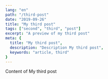 ```yaml
---
lang: "en"
path: "/third-post"
date: "2019-09-26"
title: "My third post"
tags: ["second", "third", "post"]
excerpt: "A preview of my third post"
meta: {
  title: "My third post",
  description: "Description My third post",
  keywords: "article, third"
}
---
```


Content of My third post
